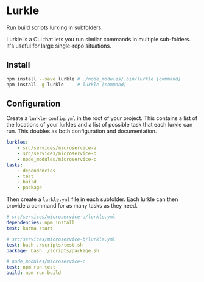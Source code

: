 # Lurkle
Run build scripts lurking in subfolders.

Lurkle is a CLI that lets you run similar commands in multiple sub-folders. It's useful for large single-repo situations. 

## Install 
```bash
npm install --save lurkle # ./node_modules/.bin/lurkle [command]
npm install -g lurkle     # lurkle [command]
```

## Configuration

Create a `lurkle-config.yml` in the root of your project. This contains a list of the locations of your lurkles and a list of possible task that each lurkle can run. This doubles as both configuration and documentation. 

```yml
lurkles:
    - src/services/microservice-a
    - src/services/microservice-b
    - node_modules/microservice-c
tasks:
    - dependencies
    - test
    - build
    - package
```

Then create a `lurkle.yml` file in each subfolder. Each lurkle can then provide a command for as many tasks as they need.

```yml
# src/services/microservice-a/lurkle.yml
dependencies: npm install
test: karma start

# src/services/microservice-b/lurkle.yml
test: bash ./scripts/test.sh
package: bash ./scripts/package.sh

# node_modules/microservice-c
test: npm run test
build: npm run build
```

